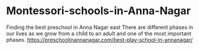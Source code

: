 # Montessori-schools-in-Anna-Nagar
Finding the best preschool in Anna Nagar east There are different phases in our lives as we grow from a child to an adult and one of the most important phases. https://preschoolinannanagar.com/best-play-school-in-annanagar/
